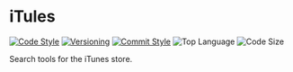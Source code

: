 # iTules

[![Code Style](https://img.shields.io/badge/code_style-Google-brightgreen.svg?style=flat)](http://google.github.io/styleguide/pyguide.html)
[![Versioning](https://img.shields.io/badge/versioning-semantic-brightgreen.svg?style=flat)](https://semver.org/)
[![Commit Style](https://img.shields.io/badge/commit_style-gitmoji-yellow.svg?style=flat)](https://gitmoji.carloscuesta.me/)
![Top Language](https://img.shields.io/github/languages/top/evaneliasyoung/itules.svg?style=flat)
![Code Size](https://img.shields.io/github/languages/code-size/evaneliasyoung/itules.svg?style=flat)

Search tools for the iTunes store.
